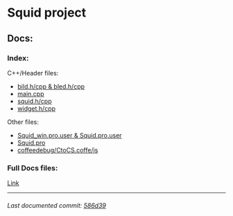 # Squid project
## Docs:
### Index:

C++/Header files: 
- [bild.h/cpp & bled.h/cpp](/docs/bild-bled.md)
- [main.cpp](/docs/main.md)
- [squid.h/cpp](/docs/squid.md)
- [widget.h/cpp](/docs/widget.md)

Other files:
- [Squid_win.pro.user & Squid.pro.user](/docs/prouser.md)
- [Squid.pro](/docs/pro.md)
- [coffeedebug/CtoCS.coffe/js](/docs/coffeedebug.md)

### Full Docs files:

[Link](/docs/)

------

###### Last documented commit: [586d39](https://github.com/lxhom/schule-squid/586d39d3f7d4195aa4af83e099135960afb38788)
